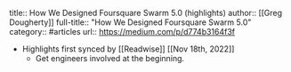 title:: How We Designed Foursquare Swarm 5.0 (highlights)
author:: [[Greg Dougherty]]
full-title:: "How We Designed Foursquare Swarm 5.0"
category:: #articles
url:: https://medium.com/p/d774b3164f3f

- Highlights first synced by [[Readwise]] [[Nov 18th, 2022]]
	- Get engineers involved at the beginning.